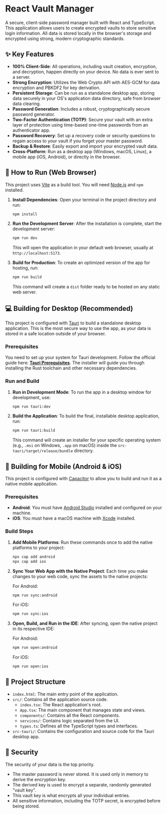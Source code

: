 # React Vault Manager

A secure, client-side password manager built with React and TypeScript. This application allows users to create encrypted vaults to store sensitive login information. All data is stored locally in the browser's storage and encrypted using strong, modern cryptographic standards.

## ✨ Key Features

- **100% Client-Side**: All operations, including vault creation, encryption, and decryption, happen directly on your device. No data is ever sent to a server.
- **Strong Encryption**: Utilizes the Web Crypto API with AES-GCM for data encryption and PBKDF2 for key derivation.
- **Persistent Storage**: Can be run as a standalone desktop app, storing data securely in your OS's application data directory, safe from browser data clearing.
- **Password Generation**: Includes a robust, cryptographically secure password generator.
- **Two-Factor Authentication (TOTP)**: Secure your vault with an extra layer of protection using time-based one-time passwords from an authenticator app.
- **Password Recovery**: Set up a recovery code or security questions to regain access to your vault if you forget your master password.
- **Backup & Restore**: Easily export and import your encrypted vault data.
- **Cross-Platform**: Run as a desktop app (Windows, macOS, Linux), a mobile app (iOS, Android), or directly in the browser.

## 🚀 How to Run (Web Browser)

This project uses [Vite](https://vitejs.dev/) as a build tool. You will need [Node.js](https://nodejs.org/) and `npm` installed.

1.  **Install Dependencies**:
    Open your terminal in the project directory and run:
    ```bash
    npm install
    ```

2.  **Run the Development Server**:
    After the installation is complete, start the development server:
    ```bash
    npm run dev
    ```
    This will open the application in your default web browser, usually at `http://localhost:5173`.

3.  **Build for Production**:
    To create an optimized version of the app for hosting, run:
     ```bash
    npm run build
    ```
    This command will create a `dist` folder ready to be hosted on any static web server.

## 💻 Building for Desktop (Recommended)

This project is configured with [Tauri](https://tauri.app/) to build a standalone desktop application. This is the most secure way to use the app, as your data is stored in a safe location outside of your browser.

### Prerequisites

You need to set up your system for Tauri development. Follow the official guide here: [**Tauri Prerequisites**](https://tauri.app/v1/guides/getting-started/prerequisites). The installer will guide you through installing the Rust toolchain and other necessary dependencies.

### Run and Build

1.  **Run in Development Mode**:
    To run the app in a desktop window for development, use:
    ```bash
    npm run tauri:dev
    ```

2.  **Build the Application**:
    To build the final, installable desktop application, run:
     ```bash
    npm run tauri:build
    ```
    This command will create an installer for your specific operating system (e.g., `.msi` on Windows, `.app` on macOS) inside the `src-tauri/target/release/bundle` directory.


## 📱 Building for Mobile (Android & iOS)

This project is configured with [Capacitor](https://capacitorjs.com/) to allow you to build and run it as a native mobile application.

### Prerequisites

- **Android**: You must have [Android Studio](https://developer.android.com/studio) installed and configured on your machine.
- **iOS**: You must have a macOS machine with [Xcode](https://developer.apple.com/xcode/) installed.

### Build Steps

1.  **Add Mobile Platforms**:
    Run these commands once to add the native platforms to your project:
    ```bash
    npx cap add android
    npx cap add ios
    ```

2.  **Sync Your Web App with the Native Project**:
    Each time you make changes to your web code, sync the assets to the native projects:

    For Android:
    ```bash
    npm run sync:android
    ```
    For iOS:
    ```bash
    npm run sync:ios
    ```

3.  **Open, Build, and Run in the IDE**:
    After syncing, open the native project in its respective IDE:

    For Android:
    ```bash
    npm run open:android
    ```
    For iOS:
    ```bash
    npm run open:ios
    ```

## 📂 Project Structure

- `index.html`: The main entry point of the application.
- `src/`: Contains all the application source code.
  - `index.tsx`: The React application's root.
  - `App.tsx`: The main component that manages state and views.
  - `components/`: Contains all the React components.
  - `services/`: Contains logic separated from the UI.
  - `types.ts`: Defines all the TypeScript types and interfaces.
- `src-tauri/`: Contains the configuration and source code for the Tauri desktop app.

## 🔐 Security

The security of your data is the top priority.
- The master password is never stored. It is used only in memory to derive the encryption key.
- The derived key is used to encrypt a separate, randomly generated "vault key".
- This vault key is what encrypts all your individual entries.
- All sensitive information, including the TOTP secret, is encrypted before being stored.